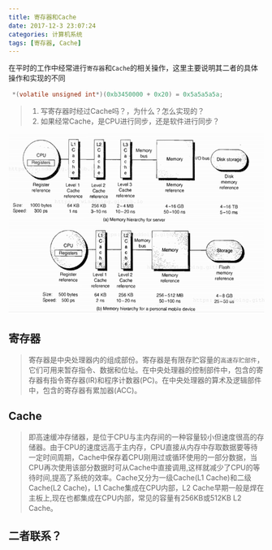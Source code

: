 ```yaml
---
title: 寄存器和Cache
date: 2017-12-3 23:07:24
categories: 计算机系统
tags: [寄存器, Cache]
---
```



在平时的工作中经常进行`寄存器`和`Cache`的相关操作，这里主要说明其二者的具体操作和实现的不同


``` C
 *(volatile unsigned int*)(0xb3450000 + 0x20) = 0x5a5a5a5a;
```

>1. 写寄存器时经过Cache吗？，为什么？怎么实现的？
>2. 如果经常Cache，是CPU进行同步，还是软件进行同步？

<!--more-->

![cpu_memory_struct](/images/cpu_memory_struct.png)

## 寄存器

>寄存器是中央处理器内的组成部份。寄存器是有限存贮容量的`高速存贮部件`，它们可用来暂存指令、数据和位址。在中央处理器的控制部件中，包含的寄存器有指令寄存器(IR)和程序计数器(PC)。在中央处理器的算术及逻辑部件中，包含的寄存器有累加器(ACC)。




## Cache

>即高速缓冲存储器，是位于CPU与主内存间的一种容量较小但速度很高的存储器。由于CPU的速度远高于主内存，CPU直接从内存中存取数据要等待一定时间周期，Cache中保存着CPU刚用过或循环使用的一部分数据，当CPU再次使用该部分数据时可从Cache中直接调用,这样就减少了CPU的等待时间,提高了系统的效率。Cache又分为一级Cache(L1 Cache)和二级Cache(L2 Cache)，L1 Cache集成在CPU内部，L2 Cache早期一般是焊在主板上,现在也都集成在CPU内部，常见的容量有256KB或512KB L2 Cache。

## 二者联系？
